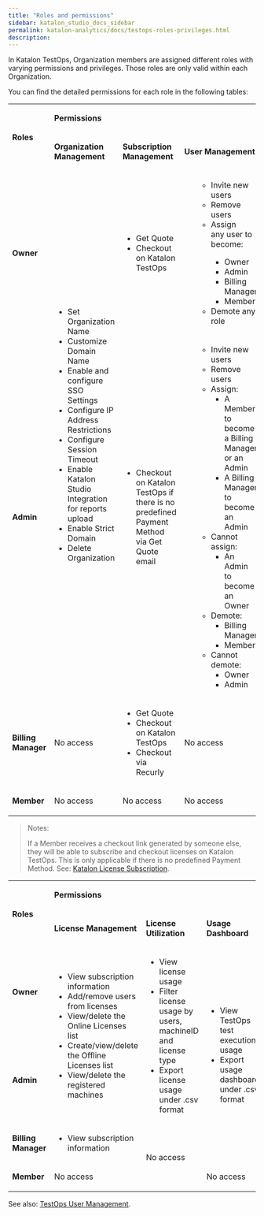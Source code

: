 ```yaml
---
title: "Roles and permissions" 
sidebar: katalon_studio_docs_sidebar
permalink: katalon-analytics/docs/testops-roles-privileges.html 
description: 
---
```


In Katalon TestOps, Organization members are assigned different roles with varying permissions and privileges. Those roles are only valid within each Organization.
 
You can find the detailed permissions for each role in the following tables:

<table>
	<tbody>
		<tr>
			<td rowspan="2">
				<p><strong>Roles</strong></p>
			</td>
			<td colspan="3">
				<p><strong>Permissions</strong></p>
			</td>
		</tr>
		<tr>
			<td>
				<p><strong>Organization Management</strong></p>
			</td>
			<td>
				<p><strong>Subscription Management</strong></p>
			</td>
			<td>
				<p><strong>User Management</strong></p>
			</td>
		</tr>
		<tr>
			<td>
				<p><strong>Owner</strong></p>
			</td>
			<td rowspan="2">
				<ul>
					<li>Set Organization Name</li>
					<li>Customize Domain Name</li>
					<li>Enable and configure SSO Settings</li>
					<li>Configure IP Address Restrictions</li>
					<li>Configure Session Timeout</li>
					<li>Enable Katalon Studio Integration for reports upload</li>
					<li>Enable Strict Domain</li>
					<li>Delete Organization</li>
				</ul>
			</td>
			<td>
				<ul>
					<li>Get Quote</li>
					<li>Checkout on Katalon TestOps</li>
				</ul>
			</td>
			<td>
				<ul>
					<ul>
						<li>Invite new users</li>
						<li>Remove users</li>
						<li>Assign any&nbsp;user to become:&nbsp;</li>
						<ul>
							<li>Owner</li>
							<li>Admin</li>
							<li>Billing Manager</li>
							<li>Member</li>
						</ul>
						<li>Demote any role</li>
					</ul>
				</ul>
			</td>
		</tr>
		<tr>
			<td>
				<p><strong>Admin</strong></p>
			</td>
			<td>
				<ul>
					<li>Checkout on Katalon TestOps if there is no predefined Payment Method via Get Quote email</li>
				</ul>
			</td>
			<td>
				<ul>
					<ul>
						<li>Invite new users</li>
						<li>Remove users</li>
						<li>Assign:
							<ul>
								<li>A Member to become a Billing Manager or an Admin</li>
								<li>A Billing Manager to become an Admin</li>
							</ul>
						</li>
						<li>Cannot assign:
							<ul>
								<li>An Admin to become an Owner</li>
							</ul>
						</li>
						<li>Demote:
							<ul>
								<li>Billing Manager</li>
								<li>Member</li>
							</ul>
						</li>
						<li>Cannot demote:
							<ul>
								<li>Owner</li>
								<li>Admin</li>
							</ul>
						</li>
					</ul>
				</ul>
			</td>
		</tr>
		<tr>
			<td>
				<p><strong>Billing Manager</strong></p>
			</td>
			<td>
				<p>No access</p>
			</td>
			<td>
				<ul>
					<li>Get Quote</li>
					<li>Checkout on Katalon TestOps</li>
					<li>Checkout via Recurly</li>
				</ul>
			</td>
			<td>
				<p>No access</p>
			</td>
		</tr>
		<tr>
			<td>
				<p><strong>Member</strong></p>
			</td>
			<td>
				<p>No access</p>
			</td>
			<td>
				<p>No access</p>
			</td>
			<td>
				<p>No access</p>
			</td>
		</tr>
	</tbody>
</table>

> Notes:
>
> If a Member receives a checkout link generated by someone else, they will be able to subscribe and checkout licenses on Katalon TestOps. This is only applicable if there is no predefined Payment Method. See: [Katalon License Subscription](https://docs.katalon.com/katalon-studio/docs/license-subscription.html).

<table>
	<tbody>
		<tr>
			<td rowspan="2">
				<p><strong>Roles</strong></p>
			</td>
			<td colspan="3">
				<p><strong>Permissions</strong></p>
			</td>
		</tr>
		<tr>
			<td>
				<p><strong>License Management</strong></p>
			</td>
			<td>
				<p><strong>License Utilization</strong></p>
			</td>
			<td>
				<p><strong>Usage Dashboard</strong></p>
			</td>
		</tr>
		<tr>
			<td>
				<p><strong>Owner</strong></p>
			</td>
			<td rowspan="2">
				<ul>
					<li>View subscription information</li>
					<li>Add/remove users from licenses</li>
					<li>View/delete the Online Licenses list</li>
					<li>Create/view/delete the Offline Licenses list</li>
					<li>View/delete the registered machines</li>
				</ul>
			</td>
			<td rowspan="2">
				<ul>
					<li>View license usage</li>
					<li>Filter license usage by users, machineID and license type</li>
					<li>Export license usage under .csv format</li>
				</ul>
			</td>
			<td rowspan="3">
				<ul>
					<li>View TestOps test executions usage</li>
					<li>Export usage dashboard under .csv format</li>
				</ul>
			</td>
		</tr>
		<tr>
			<td>
				<p><strong>Admin</strong></p>
			</td>
		</tr>
		<tr>
			<td>
				<p><strong>Billing Manager</strong></p>
			</td>
			<td>
				<ul>
					<li>View subscription information</li>
				</ul>
			</td>
			<td rowspan="2">
				<p>No access</p>
			</td>
		</tr>
		<tr>
			<td>
				<p><strong>Member</strong></p>
			</td>
			<td>
				<p>No access</p>
			</td>
			<td>
				<p>No access</p>
			</td>
		</tr>
	</tbody>
</table>

See also: [TestOps User Management](https://docs.katalon.com/katalon-analytics/docs/kt_invite_user_org.html).